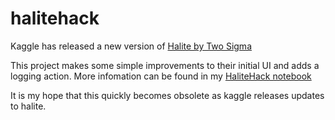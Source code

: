 # halitehack

Kaggle has released a new version of [Halite by Two Sigma](https://www.kaggle.com/c/halite)

This project makes some simple improvements to their initial UI and adds a logging action.  More infomation can be found in my [HaliteHack notebook](https://www.kaggle.com/hubcity/halitehack-ui-improvements)

It is my hope that this quickly becomes obsolete as kaggle releases updates to halite.
